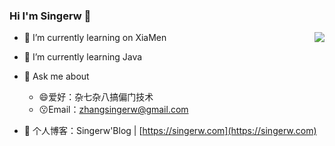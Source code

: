 
### Hi I'm Singerw 👋

                          
<a href="https://github-readme-stats.vercel.app/api?username=isingerw ">
  <img align="right" src="https://github-readme-stats.vercel.app/api?username=isingerw&repo=convoychat&theme=buefy  " />
</a>

- 🔭 I’m currently learning on XiaMen

- 🌱 I’m currently learning Java


- 💬 Ask me about
  * 😄爱好：杂七杂八搞偏门技术
  * 😗Email：zhangsingerw@gmail.com


- 💬 个人博客：Singerw'Blog | [https://singerw.com](https://singerw.com)



